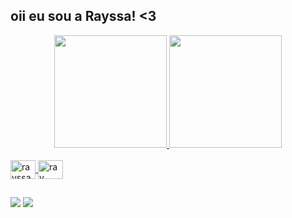 ## oii eu sou a Rayssa! <3

<div align="center">
  <a href="https://github.com/yssa-ra">
  <img height="180em" src="https://github-readme-stats.vercel.app/api?username=yssa-ra&show_icons=true&theme=radical&include_all_commits=true&count_private=true"/>
  <img height="180em" src="https://github-readme-stats.vercel.app/api/top-langs/?username=yssa-ra&layout=compact&langs_count=7&theme=radical"/>
</div>
<div style="display: inline_block"><br>
<img align="center" alt="rayssa" height="30" width="40" src="https://cdn.jsdelivr.net/gh/devicons/devicon/icons/html5/html5-original.svg" />
<img align="center" alt="ray" height="30" width="40" src="https://cdn.jsdelivr.net/gh/devicons/devicon/icons/css3/css3-original.svg" />
</div>

##

<a href="https://www.instagram.com/rxymun/" target="_blank"><img src="https://img.shields.io/badge/-Instagram-%23E4405F?style=for-the-badge&logo=instagram&logoColor=white" target="_blank"></a>
<a href = "mailto:ninarayssynha@gmail.com"><img src="https://img.shields.io/badge/-Gmail-%23333?style=for-the-badge&logo=gmail&logoColor=white" target="_blank"></a>

